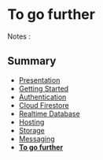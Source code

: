 # To go further

<!-- .slide: class="page-title" -->

Notes :



## Summary

<!-- .slide: id = "master-toc" class="toc" -->

- [Presentation](#/1)
- [Getting Started](#/2)
- [Authentication](#/3)
- [Cloud Firestore](#/4)
- [Realtime Database](#/5)
- [Hosting](#/6)
- [Storage](#/7)
- [Messaging](#/8)
- **[To go further](#/9)**

